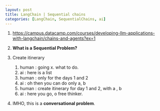 ```yaml
---
layout: post
title: LangChain | Sequential chains 
categories: [LangChain, SequentialChains, ai] 
---
```


1. https://campus.datacamp.com/courses/developing-llm-applications-with-langchain/chains-and-agents?ex=1

1. **What is a Sequential Problem?**
1. Create itinerary 
    1. human : going x. what to do. 
    1. ai : here is a list 
    1. human : only for the days 1 and 2 
    1. ai : oh then you can do only a, b 
    1. human : create itinerary for day 1 and 2, with a , b 
    1. ai : here you go, o free thinker. 
1. IMHO, this is a **conversational problem**.




